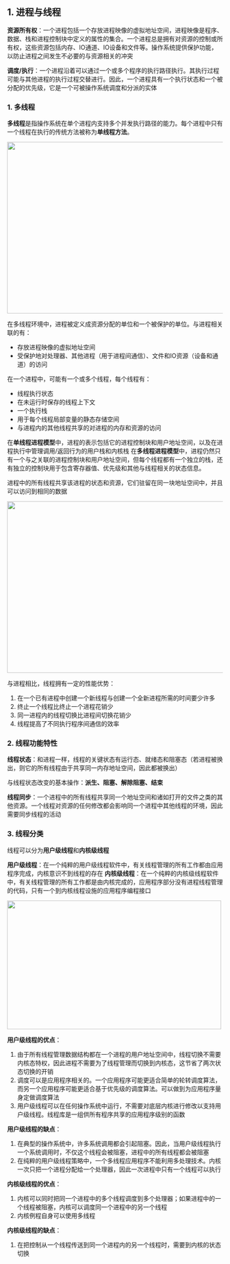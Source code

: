 ## 1. 进程与线程
**资源所有权**：一个进程包括一个存放进程映像的虚拟地址空间，进程映像是程序、数据、栈和进程控制块中定义的属性的集合。一个进程总是拥有对资源的控制或所有权，这些资源包括内存、IO通道、IO设备和文件等。操作系统提供保护功能，以防止进程之间发生不必要的与资源相关的冲突

**调度/执行**：一个进程沿着可以通过一个或多个程序的执行路径执行。其执行过程可能与其他进程的执行过程交替进行。因此，一个进程具有一个执行状态和一个被分配的优先级，它是一个可被操作系统调度和分派的实体

### 1. 多线程
**多线程**是指操作系统在单个进程内支持多个并发执行路径的能力。每个进程中只有一个线程在执行的传统方法被称为**单线程方法**。

<img src="D:\Project\IT-notes\操作系统\img\线程和进程.png" style="width:600px;height:400px;" />

在多线程环境中，进程被定义成资源分配的单位和一个被保护的单位。与进程相关联的有：
* 存放进程映像的虚拟地址空间
* 受保护地对处理器、其他进程（用于进程间通信）、文件和IO资源（设备和通道）的访问

在一个进程中，可能有一个或多个线程，每个线程有：
* 线程执行状态
* 在未运行时保存的线程上下文
* 一个执行栈
* 用于每个线程局部变量的静态存储空间
* 与进程内的其他线程共享的对进程的内存和资源的访问

在**单线程进程模型**中，进程的表示包括它的进程控制块和用户地址空间，以及在进程执行中管理调用/返回行为的用户栈和内核栈
在**多线程进程模型**中，进程仍然只有一个与之关联的进程控制块和用户地址空间，但每个线程都有一个独立的栈，还有独立的控制块用于包含寄存器值、优先级和其他与线程相关的状态信息。

进程中的所有线程共享该进程的状态和资源，它们驻留在同一块地址空间中，并且可以访问到相同的数据

<img src="D:\Project\IT-notes\操作系统\img\单线程和多线程进程模型.png" style="width:600px;height:400px;" />

与进程相比，线程拥有一定的性能优势：
1. 在一个已有进程中创建一个新线程与创建一个全新进程所需的时间要少许多
2. 终止一个线程比终止一个进程花销少
3. 同一进程内的线程切换比进程间切换花销少
4. 线程提高了不同执行程序间通信的效率

### 2. 线程功能特性
**线程状态**：和进程一样，线程的关键状态有运行态、就绪态和阻塞态（若进程被换出，则它的所有线程由于共享同一内存地址空间，因此都被换出）

与线程状态改变的基本操作：**派生、阻塞、解除阻塞、结束**

**线程同步**：一个进程中的所有线程共享同一个地址空间和诸如打开的文件之类的其他资源。一个线程对资源的任何修改都会影响同一个进程中其他线程的环境，因此需要同步线程的活动

### 3. 线程分类
线程可以分为**用户级线程**和**内核级线程**

**用户级线程**：在一个纯粹的用户级线程软件中，有关线程管理的所有工作都由应用程序完成，内核意识不到线程的存在
**内核级线程**：在一个纯粹的内核级线程软件中，有关线程管理的所有工作都是由内核完成的，应用程序部分没有进程线程管理的代码，只有一个到内核线程设施的应用程序编程接口

<img src="D:\Project\IT-notes\操作系统\img\用户级线程和内核级线程.png" style="width:500px;height:300px;" />

**用户级线程的优点**：
1. 由于所有线程管理数据结构都在一个进程的用户地址空间中，线程切换不需要内核态特权，因此进程不需要为了线程管理而切换到内核态，这节省了两次状态切换的开销
2. 调度可以是应用程序相关的。一个应用程序可能更适合简单的轮转调度算法，而另一个应用程序可能更适合基于优先级的调度算法。可以做到为应用程序量身定做调度算法
3. 用户级线程可以在任何操作系统中运行，不需要对底层内核进行修改以支持用户级线程。线程库是一组供所有程序共享的应用程序级别的函数

**用户级线程的缺点**：
1. 在典型的操作系统中，许多系统调用都会引起阻塞。因此，当用户级线程执行一个系统调用时，不仅这个线程会被阻塞，进程中的所有线程都会被阻塞
2. 在纯粹的用户级线程策略中，一个多线程应用程序不能利用多处理技术。内核一次只把一个进程分配给一个处理器，因此一次进程中只有一个线程可以执行

**内核级线程的优点**：
1. 内核可以同时把同一个进程中的多个线程调度到多个处理器；如果进程中的一个线程被阻塞，内核可以调度同一个进程中的另一个线程
2. 内核例程自身可以使用多线程

**内核级线程的缺点**：
1. 在把控制从一个线程传送到同一个进程内的另一个线程时，需要到内核的状态切换

